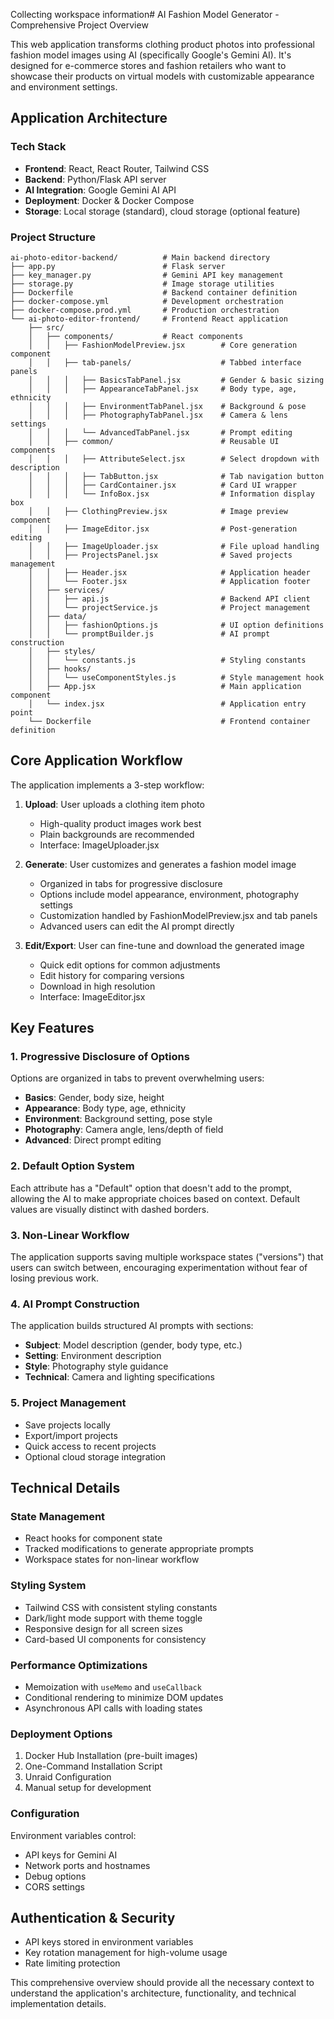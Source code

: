 Collecting workspace information# AI Fashion Model Generator - Comprehensive Project Overview

This web application transforms clothing product photos into professional fashion model images using AI (specifically Google's Gemini AI). It's designed for e-commerce stores and fashion retailers who want to showcase their products on virtual models with customizable appearance and environment settings.

## Application Architecture

### Tech Stack
- **Frontend**: React, React Router, Tailwind CSS
- **Backend**: Python/Flask API server
- **AI Integration**: Google Gemini AI API
- **Deployment**: Docker & Docker Compose
- **Storage**: Local storage (standard), cloud storage (optional feature)

### Project Structure
```
ai-photo-editor-backend/          # Main backend directory
├── app.py                        # Flask server
├── key_manager.py                # Gemini API key management
├── storage.py                    # Image storage utilities
├── Dockerfile                    # Backend container definition
├── docker-compose.yml            # Development orchestration
├── docker-compose.prod.yml       # Production orchestration
└── ai-photo-editor-frontend/     # Frontend React application
    ├── src/
    │   ├── components/           # React components
    │   │   ├── FashionModelPreview.jsx        # Core generation component
    │   │   ├── tab-panels/                    # Tabbed interface panels
    │   │   │   ├── BasicsTabPanel.jsx         # Gender & basic sizing
    │   │   │   ├── AppearanceTabPanel.jsx     # Body type, age, ethnicity 
    │   │   │   ├── EnvironmentTabPanel.jsx    # Background & pose
    │   │   │   ├── PhotographyTabPanel.jsx    # Camera & lens settings
    │   │   │   └── AdvancedTabPanel.jsx       # Prompt editing
    │   │   ├── common/                        # Reusable UI components
    │   │   │   ├── AttributeSelect.jsx        # Select dropdown with description
    │   │   │   ├── TabButton.jsx              # Tab navigation button
    │   │   │   ├── CardContainer.jsx          # Card UI wrapper
    │   │   │   └── InfoBox.jsx                # Information display box
    │   │   ├── ClothingPreview.jsx            # Image preview component
    │   │   ├── ImageEditor.jsx                # Post-generation editing
    │   │   ├── ImageUploader.jsx              # File upload handling
    │   │   ├── ProjectsPanel.jsx              # Saved projects management
    │   │   ├── Header.jsx                     # Application header
    │   │   └── Footer.jsx                     # Application footer
    │   ├── services/
    │   │   ├── api.js                         # Backend API client
    │   │   └── projectService.js              # Project management
    │   ├── data/
    │   │   ├── fashionOptions.js              # UI option definitions
    │   │   └── promptBuilder.js               # AI prompt construction
    │   ├── styles/
    │   │   └── constants.js                   # Styling constants
    │   ├── hooks/
    │   │   └── useComponentStyles.js          # Style management hook
    │   ├── App.jsx                            # Main application component
    │   └── index.jsx                          # Application entry point
    └── Dockerfile                             # Frontend container definition
```

## Core Application Workflow

The application implements a 3-step workflow:

1. **Upload**: User uploads a clothing item photo
   - High-quality product images work best
   - Plain backgrounds are recommended
   - Interface: ImageUploader.jsx

2. **Generate**: User customizes and generates a fashion model image
   - Organized in tabs for progressive disclosure
   - Options include model appearance, environment, photography settings
   - Customization handled by FashionModelPreview.jsx and tab panels
   - Advanced users can edit the AI prompt directly

3. **Edit/Export**: User can fine-tune and download the generated image
   - Quick edit options for common adjustments
   - Edit history for comparing versions
   - Download in high resolution
   - Interface: ImageEditor.jsx

## Key Features

### 1. Progressive Disclosure of Options
Options are organized in tabs to prevent overwhelming users:
- **Basics**: Gender, body size, height
- **Appearance**: Body type, age, ethnicity  
- **Environment**: Background setting, pose style
- **Photography**: Camera angle, lens/depth of field
- **Advanced**: Direct prompt editing

### 2. Default Option System
Each attribute has a "Default" option that doesn't add to the prompt, allowing the AI to make appropriate choices based on context. Default values are visually distinct with dashed borders.

### 3. Non-Linear Workflow
The application supports saving multiple workspace states ("versions") that users can switch between, encouraging experimentation without fear of losing previous work.

### 4. AI Prompt Construction
The application builds structured AI prompts with sections:
- **Subject**: Model description (gender, body type, etc.)
- **Setting**: Environment description
- **Style**: Photography style guidance
- **Technical**: Camera and lighting specifications

### 5. Project Management
- Save projects locally
- Export/import projects
- Quick access to recent projects
- Optional cloud storage integration

## Technical Details

### State Management
- React hooks for component state
- Tracked modifications to generate appropriate prompts
- Workspace states for non-linear workflow

### Styling System
- Tailwind CSS with consistent styling constants
- Dark/light mode support with theme toggle
- Responsive design for all screen sizes
- Card-based UI components for consistency

### Performance Optimizations
- Memoization with `useMemo` and `useCallback`
- Conditional rendering to minimize DOM updates
- Asynchronous API calls with loading states

### Deployment Options
1. Docker Hub Installation (pre-built images)
2. One-Command Installation Script
3. Unraid Configuration
4. Manual setup for development

### Configuration
Environment variables control:
- API keys for Gemini AI
- Network ports and hostnames
- Debug options
- CORS settings

## Authentication & Security
- API keys stored in environment variables
- Key rotation management for high-volume usage
- Rate limiting protection

This comprehensive overview should provide all the necessary context to understand the application's architecture, functionality, and technical implementation details.